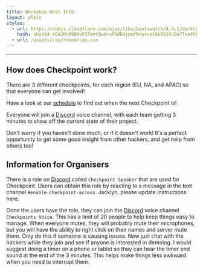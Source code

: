 ```yaml
---
title: Workshop Host Info
layout: plain
styles:
  - url: https://cdnjs.cloudflare.com/ajax/libs/bootswatch/4.4.1/darkly/bootstrap.min.css
    hash: sha384-rCA2D+D9QXuP2TomtQwd+uP50EHjpafN+wruul0sXZzX/Da7Txn4tB9aLMZV4DZm
  - url: /assets/css/resources.css
---
```

---

## How does Checkpoint work?

There are 3 different checkpoints, for each region (EU, NA, and APAC) so that everyone can get involved!

Have a look at our [schedule](/schedule) to find out when the next Checkpoint is!

Everyone will join a [Discord](https://discord.hackquarantine.com) voice channel, with each team getting 3 minutes to show off the current state of their project.

Don't worry if you haven't done much, or if it doesn't work! It's a perfect opportunity to get some good insight from other hackers, and get help from others too!

## Information for Organisers

There is a role on [Discord](https://discord.hackquarantine.com) called `Checkpoint Speaker` that are used for Checkpoint. Users can obtain this role by reacting to a message in the text channel `#enable-checkpoint-access`. Jacklyn, please update instructions here.

Once the users have the role, they can join the [Discord](https://discord.hackquarantine.com) voice channel `Checkpoints Voice`. This has a limit of 20 people to help keep things easy to manage. When everyone mutes, they will probably mute their microphones, but you will have the ability to right click on their names and server mute them. Only do this if someone is causing issues. Now just chat with the hackers while they join and see if anyone is interested in demoing. I would suggest doing a timer on a phone or tablet so they can hear the timer end sound at the end of the 3 minutes. This helps make things less awkward when you need to interrupt them.  
